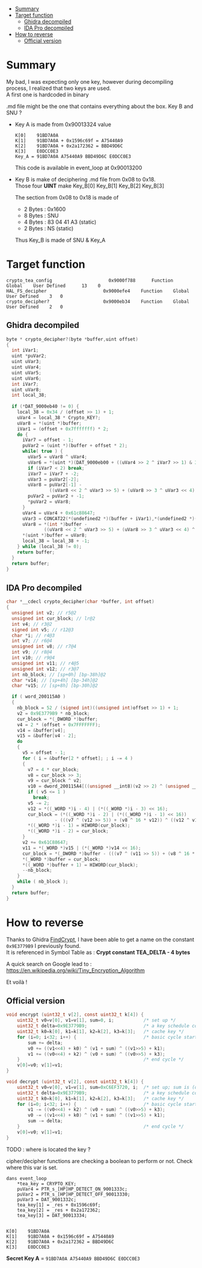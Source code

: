 - [Summary](#summary)
- [Target function](#target-function)
  - [Ghidra decompiled](#ghidra-decompiled)
  - [IDA Pro decompiled](#ida-pro-decompiled)
- [How to reverse](#how-to-reverse)
  - [Official version](#official-version)


# Summary
My bad, I was expecting only one key, however during decompiling process, I realized that two keys are used.   
A first one is hardcoded in binary

.md file might be the one that contains everything about the box. Key B and SNU ?

* Key A is made from 0x90013324 value   
  ```
  K[0]    91BD7A0A
  K[1]    91BD7A0A + 0x1596c69f = A75440A9
  K[2]    91BD7A0A + 0x2a172362 = BBD49D6C
  K[3]    E0DCC0E3
  Key_A = 91BD7A0A A75440A9 BBD49D6C E0DCC0E3
  ```
  This code is available in event_loop at 0x90013200

* Key B is make of deciphering .md file from 0x08 to 0x18.   
  Those four **UINT** make Key_B[0] Key_B[1] Key_B[2] Key_B[3]

  The section from 0x08 to 0x18 is made of
  * 2 Bytes : 0x1600
  * 8 Bytes : SNU
  * 4 Bytes : 83 04 41 A3 (static)
  * 2 Bytes : NS (static)
  
  Thus Key_B is made of SNU & Key_A


# Target function
```
crypto_tea_config	                  0x9000f788	  Function	  Global	User Defined	  13	0
HAL_FS_decipher                     0x9000efe4    Function    Global  User Defined    3   0
crypto_decipher?                    0x9000eb34    Function    Global  User Defined    2   0
```

## Ghidra decompiled
``` C
byte * crypto_decipher?(byte *buffer,uint offset)
{
  int iVar1;
  uint *puVar2;
  uint uVar3;
  uint uVar4;
  uint uVar5;
  uint uVar6;
  int iVar7;
  uint uVar8;
  int local_38;
  
  if (*DAT_9000eb40 != 0) {
    local_38 = 0x34 / (offset >> 1) + 1;
    uVar4 = local_38 * Crypto_KEY?;
    uVar8 = *(uint *)buffer;
    iVar1 = (offset + 0x7fffffff) * 2;
    do {
      iVar7 = offset - 1;
      puVar2 = (uint *)(buffer + offset * 2);
      while( true ) {
        uVar5 = uVar8 ^ uVar4;
        uVar6 = *(uint *)(DAT_9000eb00 + ((uVar4 >> 2 ^ iVar7 >> 1) & 3) * 4);
        if (iVar7 < 2) break;
        iVar7 = iVar7 + -2;
        uVar3 = puVar2[-2];
        uVar8 = puVar2[-1] -
                ((uVar8 << 2 ^ uVar3 >> 5) + (uVar8 >> 3 ^ uVar3 << 4) ^ (uVar3 ^ uVar6) + uVar5);
        puVar2 = puVar2 + -1;
        *puVar2 = uVar8;
      }
      uVar4 = uVar4 + 0x61c88647;
      uVar3 = CONCAT22(*(undefined2 *)(buffer + iVar1),*(undefined2 *)(buffer + iVar1 + -2));
      uVar8 = *(int *)buffer -
              ((uVar8 << 2 ^ uVar3 >> 5) + (uVar8 >> 3 ^ uVar3 << 4) ^ uVar5 + (uVar3 ^ uVar6));
      *(uint *)buffer = uVar8;
      local_38 = local_38 + -1;
    } while (local_38 != 0);
    return buffer;
  }
  return buffer;
}
```

## IDA Pro decompiled
``` C
char *__cdecl crypto_decipher(char *buffer, int offset)
{
  unsigned int v2; // r5@2
  unsigned int cur_block; // lr@2
  int v4; // r3@2
  signed int v5; // r12@3
  char *i; // r4@3
  int v7; // r6@4
  unsigned int v8; // r7@4
  int v9; // r8@4
  int v10; // r9@4
  unsigned int v11; // r4@5
  unsigned int v12; // r3@7
  int nb_block; // [sp+0h] [bp-38h]@2
  char *v14; // [sp+4h] [bp-34h]@2
  char *v15; // [sp+8h] [bp-30h]@2

  if ( word_200115A0 )
  {
    nb_block = 52 / (signed int)((unsigned int)offset >> 1) + 1;
    v2 = 0x9E3779B9 * nb_block;
    cur_block = *(_DWORD *)buffer;
    v4 = 2 * (offset + 0x7FFFFFFF);
    v14 = &buffer[v4];
    v15 = &buffer[v4 - 2];
    do
    {
      v5 = offset - 1;
      for ( i = &buffer[2 * offset]; ; i -= 4 )
      {
        v7 = 4 * cur_block;
        v8 = cur_block >> 3;
        v9 = cur_block ^ v2;
        v10 = dword_200115A4[((unsigned __int8)(v2 >> 2) ^ (unsigned __int8)(v5 >> 1)) & 3];
        if ( v5 <= 1 )
          break;
        v5 -= 2;
        v12 = *((_WORD *)i - 4) | (*((_WORD *)i - 3) << 16);
        cur_block = (*((_WORD *)i - 2) | (*((_WORD *)i - 1) << 16))
                  - (((v7 ^ (v12 >> 5)) + (v8 ^ 16 * v12)) ^ ((v12 ^ v10) + v9));
        *((_WORD *)i - 1) = HIWORD(cur_block);
        *((_WORD *)i - 2) = cur_block;
      }
      v2 += 0x61C88647;
      v11 = *(_WORD *)v15 | (*(_WORD *)v14 << 16);
      cur_block = *(_DWORD *)buffer - (((v7 ^ (v11 >> 5)) + (v8 ^ 16 * v11)) ^ (v9 + (v11 ^ v10)));
      *(_WORD *)buffer = cur_block;
      *((_WORD *)buffer + 1) = HIWORD(cur_block);
      --nb_block;
    }
    while ( nb_block );
  }
  return buffer;
}
```

# How to reverse

Thanks to Ghidra [FindCrypt](https://github.com/TorgoTorgo/ghidra-findcrypt), I have been able to get a name on the constant `0x9E3779B9` I previously found.   
It is referenced in Symbol Table as : **Crypt constant TEA_DELTA - 4 bytes**

A quick search on Google lead to :  
https://en.wikipedia.org/wiki/Tiny_Encryption_Algorithm

Et voilà !

## Official version 

```C
void encrypt (uint32_t v[2], const uint32_t k[4]) {
    uint32_t v0=v[0], v1=v[1], sum=0, i;           /* set up */
    uint32_t delta=0x9E3779B9;                     /* a key schedule constant */
    uint32_t k0=k[0], k1=k[1], k2=k[2], k3=k[3];   /* cache key */
    for (i=0; i<32; i++) {                         /* basic cycle start */
        sum += delta;
        v0 += ((v1<<4) + k0) ^ (v1 + sum) ^ ((v1>>5) + k1);
        v1 += ((v0<<4) + k2) ^ (v0 + sum) ^ ((v0>>5) + k3);
    }                                              /* end cycle */
    v[0]=v0; v[1]=v1;
}

void decrypt (uint32_t v[2], const uint32_t k[4]) {
    uint32_t v0=v[0], v1=v[1], sum=0xC6EF3720, i;  /* set up; sum is (delta << 5) & 0xFFFFFFFF */
    uint32_t delta=0x9E3779B9;                     /* a key schedule constant */
    uint32_t k0=k[0], k1=k[1], k2=k[2], k3=k[3];   /* cache key */
    for (i=0; i<32; i++) {                         /* basic cycle start */
        v1 -= ((v0<<4) + k2) ^ (v0 + sum) ^ ((v0>>5) + k3);
        v0 -= ((v1<<4) + k0) ^ (v1 + sum) ^ ((v1>>5) + k1);
        sum -= delta;
    }                                              /* end cycle */
    v[0]=v0; v[1]=v1;
}
```

TODO : where is located the key ?

cipher/decipher functions are checking a boolean to perform or not.
Check where this var is set.

```
dans event_loop
    *tea_key = CRYPTO_KEY;
    puVar4 = PTR_s_[HP]HP_DETECT_ON_9001333c;
    puVar2 = PTR_s_[HP]HP_DETECT_OFF_90013330;
    puVar3 = DAT_9001332c;
    tea_key[1] = _res + 0x1596c69f;
    tea_key[2] = _res + 0x2a172362;
    tea_key[3] = DAT_90013334;


K[0]    91BD7A0A
K[1]    91BD7A0A + 0x1596c69f = A75440A9
K[2]    91BD7A0A + 0x2a172362 = BBD49D6C
K[3]    E0DCC0E3
```

**Secret Key A** = ``91BD7A0A A75440A9 BBD49D6C E0DCC0E3``